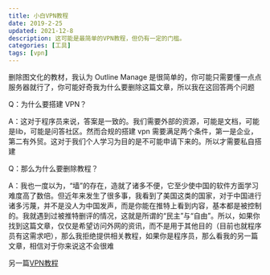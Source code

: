 ```yaml
---
title: 小白VPN教程
date: 2019-2-25
updated: 2021-12-8
description: 这可能是最简单的VPN教程，但仍有一定的门槛。
categories: [工具]
tags: [vpn]
---
```


删除图文化的教材，我认为 Outline Manage 是很简单的，你可能只需要懂一点点服务器就行了，你可能好奇我为什么要删除这篇文章，所以我在这回答两个问题

Q：为什么要搭建 VPN？

A：这对于程序员来说，答案是一致的。我们需要外部的资源，可能是文档，可能是lib，可能是问答社区。然而合规的搭建 vpn 需要满足两个条件，第一是企业，第二有外贸。这对于我们个人学习为目的是不可能申请下来的。所以才需要私自搭建

Q：那么为什么要删除教程？

A：我也一度以为，“墙”的存在，造就了诸多不便，它至少使中国的软件方面学习难度高了数倍。但近年来发生了很多事，我看到了美国这类的国家，对于中国进行诸多污蔑，并不是没人为中国发声，而是你能在推特上看到内容，基本都是被控制的。我就遇到过被推特删评的情况，这就是所谓的“民主”与“自由”。所以，如果你找到这篇文章，仅仅是希望访问外网的资讯，而不是用于其他目的（目前也就程序员有这需求吧），那么我拒绝提供相关教程，如果你是程序员，那么看我的另一篇文章，相信对于你来说这不会很难

另一篇[VPN教程](/more/vpn)
